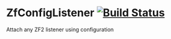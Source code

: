 # ZfConfigListener [![Build Status](https://travis-ci.org/snapshotpl/ZfConfigListener.svg?branch=master)](https://travis-ci.org/snapshotpl/ZfConfigListener)
Attach any ZF2 listener using configuration
